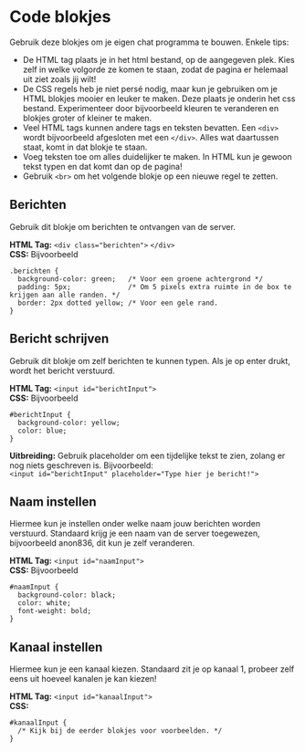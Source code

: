 Code blokjes
============
Gebruik deze blokjes om je eigen chat programma te bouwen. Enkele tips:

- De HTML tag plaats je in het html bestand, op de aangegeven plek. Kies zelf in welke volgorde ze komen te staan, zodat de pagina er helemaal uit ziet zoals jij wilt!
- De CSS regels heb je niet pers&eacute; nodig, maar kun je gebruiken om je HTML blokjes mooier en leuker te maken. Deze plaats je onderin het css bestand. Experimenteer door bijvoorbeeld kleuren te veranderen en blokjes groter of kleiner te maken.
- Veel HTML tags kunnen andere tags en teksten bevatten. Een `<div>` wordt bijvoorbeeld afgesloten met een `</div>`. Alles wat daartussen staat, komt in dat blokje te staan.
- Voeg teksten toe om alles duidelijker te maken. In HTML kun je gewoon tekst typen en dat komt dan op de pagina!
- Gebruik `<br>` om het volgende blokje op een nieuwe regel te zetten.

Berichten
---------
Gebruik dit blokje om berichten te ontvangen van de server.

**HTML Tag:** `<div class="berichten">` `</div>`  
**CSS:** Bijvoorbeeld

    .berichten {
      background-color: green;   /* Voor een groene achtergrond */
      padding: 5px;              /* Om 5 pixels extra ruimte in de box te krijgen aan alle randen. */
      border: 2px dotted yellow; /* Voor een gele rand.
    }

Bericht schrijven
-----------------
Gebruik dit blokje om zelf berichten te kunnen typen. Als je op enter drukt, wordt het bericht verstuurd.

**HTML Tag:** `<input id="berichtInput">`  
**CSS:** Bijvoorbeeld

    #berichtInput {
      background-color: yellow;
      color: blue;
    }

**Uitbreiding:** Gebruik placeholder om een tijdelijke tekst te zien, zolang er nog niets geschreven is. Bijvoorbeeld:    
  `<input id="berichtInput" placeholder="Type hier je bericht!">`


Naam instellen
--------------
Hiermee kun je instellen onder welke naam jouw berichten worden verstuurd. Standaard krijg je een naam van de server toegewezen, bijvoorbeeld anon836, dit kun je zelf veranderen.

**HTML Tag:** `<input id="naamInput">`  
**CSS:** Bijvoorbeeld

    #naamInput {
      background-color: black;
      color: white;
      font-weight: bold;
    }

Kanaal instellen
----------------
Hiermee kun je een kanaal kiezen. Standaard zit je op kanaal 1, probeer zelf eens uit hoeveel kanalen je kan kiezen!

**HTML Tag:** `<input id="kanaalInput">`  
**CSS:**

    #kanaalInput {
      /* Kijk bij de eerder blokjes voor voorbeelden. */
    }
